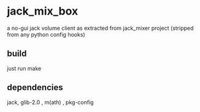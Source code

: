 # jack_mix_box
a no-gui jack volume client as extracted from jack_mixer project (stripped from any python config hooks)

## build ##
just run make

## dependencies ##
jack, glib-2.0 , m(ath) , pkg-config
